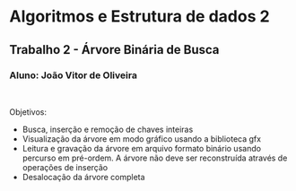 <h1>Algoritmos e Estrutura de dados 2</h1>
<h2>Trabalho 2 - Árvore Binária de Busca</h2>
<h3>Aluno: João Vitor de Oliveira</h3>
<br>
<p>Objetivos:</p>
  <ul>
  <li>Busca, inserção e remoção de chaves inteiras</li>
  <li>Visualização da árvore em modo gráfico usando a biblioteca gfx</li>
  <li>Leitura e gravação da árvore em arquivo formato binário usando percurso em pré-ordem. A árvore não deve ser reconstruída através de operações de inserção</li>
  <li>Desalocação da árvore completa</li>
  </ul>
